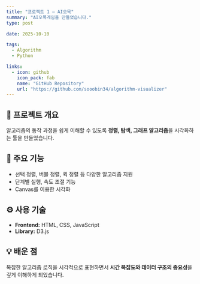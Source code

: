 ```yaml
---
title: "프로젝트 1 — AI오목"
summary: "AI오목게임을 만들었습니다."
type: post

date: 2025-10-10

tags:
  - Algorithm
  - Python

links:
  - icon: github
    icon_pack: fab
    name: "GitHub Repository"
    url: "https://github.com/sooobin34/algorithm-visualizer"
---
```


## 📘 프로젝트 개요
알고리즘의 동작 과정을 쉽게 이해할 수 있도록 **정렬, 탐색, 그래프 알고리즘**을 시각화하는 툴을 만들었습니다.

## 🧩 주요 기능
- 선택 정렬, 버블 정렬, 퀵 정렬 등 다양한 알고리즘 지원  
- 단계별 실행, 속도 조절 기능  
- Canvas를 이용한 시각화  

## ⚙️ 사용 기술
- **Frontend:** HTML, CSS, JavaScript  
- **Library:** D3.js  

## 💡 배운 점
복잡한 알고리즘 로직을 시각적으로 표현하면서 **시간 복잡도와 데이터 구조의 중요성**을 깊게 이해하게 되었습니다.
